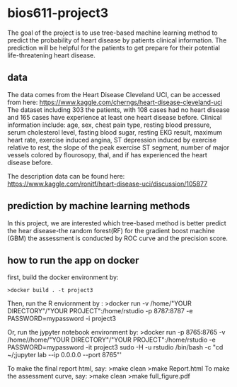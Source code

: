 # bios611-project3

The goal of the project is to use tree-based machine learning method to predict the probability of heart disease by patients clinical information. The prediction will be helpful for the patients to get prepare for their potential life-threatening heart disease.


## data
The data comes from the Heart Disease Cleveland UCI, can be accessed from here: https://www.kaggle.com/cherngs/heart-disease-cleveland-uci The dataset including 303 the patients, with 108 cases had no heart disease and 165 cases have experience at least one heart disease before. Clinical information include: age, sex, chest pain type, resting blood pressure, serum cholesterol level, fasting blood sugar, resting EKG result, maximum heart rate, exercise induced angina, ST depression induced by exercise relative to rest, the slope of the peak exercise ST segment, number of major vessels colored by flourosopy, thal, and if has experienced the heart disease before.

The description data can be found here: https://www.kaggle.com/ronitf/heart-disease-uci/discussion/105877

## prediction by machine learning methods
In this project, we are interested which tree-based method is better predict the hear disease-the random forest(RF) for the gradient boost machine (GBM) the assessment is conducted by ROC curve and the precision score.

## how to run the app on docker
first, build the docker environment by:

    >docker build . -t project3
    
Then, run the R enviornment by :
    >docker run -v /home/"YOUR DIRECTORY"/"YOUR PROJECT":/home/rstudio -p 8787:8787 -e PASSWORD=mypassword -i project3

Or, run the jypyter notebook environment by: 
    >docker run -p 8765:8765 -v /home//home/"YOUR DIRECTORY"/"YOUR PROJECT":/home/rstudio -e PASSWORD=mypassword -it project3 sudo -H -u rstudio /bin/bash -c "cd ~/;jupyter lab  --ip 0.0.0.0 --port 8765"'
    
To make the final report html, say:
    >make clean
    >make Report.html
To make the assessment curve, say:
    >make clean
    >make full_figure.pdf
